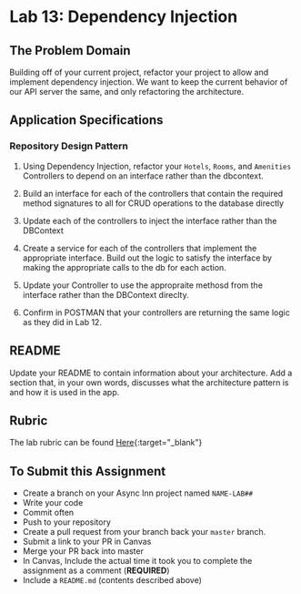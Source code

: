 # Lab 13: Dependency Injection

## The Problem Domain

Building off of your current project, refactor your project to allow and implement dependency injection. We want to keep the current behavior of our API server the same, and only refactoring the architecture. 

## Application Specifications

### Repository Design Pattern

1. Using Dependency Injection, refactor your `Hotels`, `Rooms`, and `Amenities` Controllers to depend on an interface rather than the dbcontext.

1. Build an interface for each of the controllers that contain the required method signatures to all for CRUD operations to the database directly

1. Update each of the controllers to inject the interface rather than the DBContext

1. Create a service for each of the controllers that implement the appropriate interface. Build out the logic to satisfy the interface by making the appropriate calls to the db for each action. 

1. Update your Controller to use the appropraite methosd from the interface rather than the DBContext direclty. 

1. Confirm in POSTMAN that your controllers are returning the same logic as they did in Lab 12. 

## README

Update your README to contain information about your architecture. Add a section that, in your own words, discusses what the architecture pattern is and how it is used in the app.

## Rubric

The lab rubric can be found [Here](../../Resources/rubric){:target="_blank"} 

## To Submit this Assignment

- Create a branch on your Async Inn project named `NAME-LAB##`
- Write your code
- Commit often
- Push to your repository
- Create a pull request from your branch back your `master` branch.
- Submit a link to your PR in Canvas
- Merge your PR back into master
- In Canvas, Include the actual time it took you to complete the assignment as a comment (**REQUIRED**)
- Include a `README.md` (contents described above)



